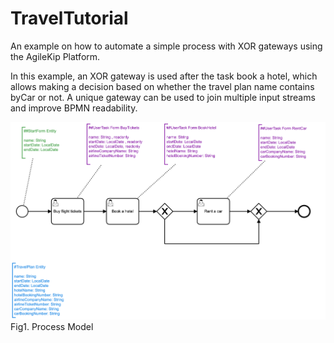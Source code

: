 # TravelTutorial

An example on how to automate a simple process with XOR gateways using the AgileKip Platform.

In this example, an XOR gateway is used after the task book a hotel, which allows making a decision based on whether the travel plan name contains byCar or not. A unique gateway can be used to join multiple input streams and improve BPMN readability.

![Model](/MODELS/travel-XOR/travel_XOR.png)
Fig1. Process Model
